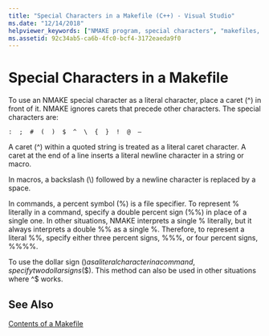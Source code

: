 ```yaml
---
title: "Special Characters in a Makefile (C++) - Visual Studio"
ms.date: "12/14/2018"
helpviewer_keywords: ["NMAKE program, special characters", "makefiles, special characters", "special characters, in NMAKE macros", "macros, special characters"]
ms.assetid: 92c34ab5-ca6b-4fc0-bcf4-3172eaeda9f0
---
```

# Special Characters in a Makefile

To use an NMAKE special character as a literal character, place a caret (^) in front of it. NMAKE ignores carets that precede other characters. The special characters are:

`:  ;  #  (  )  $  ^  \  {  }  !  @  —`

A caret (^) within a quoted string is treated as a literal caret character. A caret at the end of a line inserts a literal newline character in a string or macro.

In macros, a backslash (\\) followed by a newline character is replaced by a space.

In commands, a percent symbol (%) is a file specifier. To represent % literally in a command, specify a double percent sign (%%) in place of a single one. In other situations, NMAKE interprets a single % literally, but it always interprets a double %% as a single %. Therefore, to represent a literal %%, specify either three percent signs, %%%, or four percent signs, %%%%.

To use the dollar sign ($) as a literal character in a command, specify two dollar signs ($$). This method can also be used in other situations where ^$ works.

## See Also

[Contents of a Makefile](contents-of-a-makefile.md)